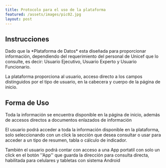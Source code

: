 ```yaml
---
title: Protocolo para el uso de la plataforma
featured: /assets/images/pic02.jpg
layout: post
---
```


Instrucciones
------------- 
<p>Dado que la *Plataforma de Datos* esta diseñada para proporcionar información, dependiendo del requerimiento del personal de Unicef que lo consulte, es decir: Usuario Ejecutivo, Usuario Experto y Usuario Funcionario.</p>
<p>La plataforma proporciona al usuario, acceso directo a los campos distinguidos por el tipo de usuario, en la cabecera y cuerpo de la página de inicio. </p>

Forma de Uso
------------
<p>Toda la información se encuentra disponible en la página de inicio, además de accesos directos a documentos enlazados de información </p>
<p>El usuario podrá acceder a toda la información disponible en la plataforma, solo seleccionando con un click la sección que desea consultar o usar para acceder a un tipo de resumen, tabla o cálculo de indicador.</p>
<p>También el usuario podrá contar con acceso a una App portatil con solo un click en el botón ''App'' que guarda la dirección para consulta directa, habilitada para celulares y tabletas con sistema Android  </p>